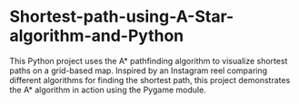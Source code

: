 # Shortest-path-using-A-Star-algorithm-and-Python
This Python project uses the A* pathfinding algorithm to visualize shortest paths on a grid-based map. Inspired by an Instagram reel comparing different algorithms for finding the shortest path, this project demonstrates the A* algorithm in action using the Pygame module.
